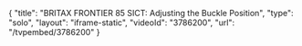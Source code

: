 {
    "title": "BRITAX FRONTIER 85 SICT: Adjusting the Buckle Position",
    "type": "solo",
    "layout": "iframe-static",
    "videoId": "3786200",
    "url": "\/tvpembed\/3786200"
}